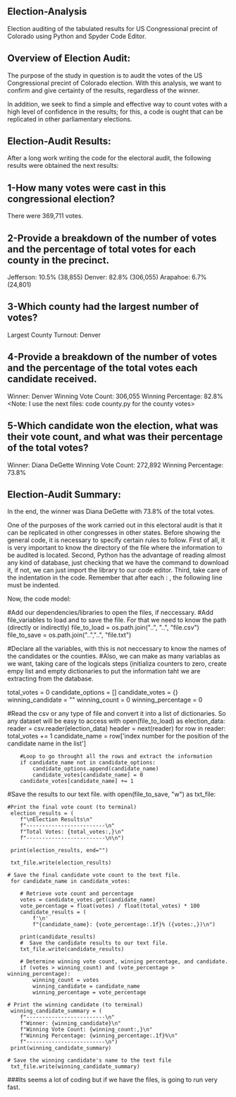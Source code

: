 **Election-Analysis**
-----------------------
Election auditing of the tabulated results for US Congressional precint of Colorado using Python and Spyder Code Editor.


**Overview of Election Audit:** 
-----------------------
The purpose of the study in question is to audit the votes of the US Congressional precint of Colorado election. With this analysis, we want to confirm and give certainty of the results, regardless of the winner.

In addition, we seek to find a simple and effective way to count votes with a high level of confidence in the results; for this, a code is ought that can be replicated in other parliamentary elections.

**Election-Audit Results:**
-----------------------
After a long work writing the code for the electoral audit, the following results were obtained the next results:

1-How many votes were cast in this congressional election?
-----------------------
There were 369,711 votes.

2-Provide a breakdown of the number of votes and the percentage of total votes for each county in the precinct.
-----------------------
Jefferson: 10.5% (38,855)
Denver: 82.8% (306,055)
Arapahoe: 6.7% (24,801)

3-Which county had the largest number of votes?
-----------------------
Largest County Turnout: Denver

4-Provide a breakdown of the number of votes and the percentage of the total votes each candidate received.
-------------------------
Winner: Denver
Winning Vote Count: 306,055
Winning Percentage: 82.8%
<Note: I use the next files: code county.py for the county votes>

5-Which candidate won the election, what was their vote count, and what was their percentage of the total votes?
-------------------------
Winner: Diana DeGette
Winning Vote Count: 272,892
Winning Percentage: 73.8%

**Election-Audit Summary:**
-----------------------
In the end, the winner was Diana DeGette with 73.8% of the total votes.

One of the purposes of the work carried out in this electoral audit is that it can be replicated in other congresses in other states. Before showing the general code, it is necessary to specify certain rules to follow. First of all, it is very important to know the directory of the file where the information to be audited is located. Second, Python has the advantage of reading almost any kind of database, just checking that we have the command to download it, if not, we can just import the library to our code editor. Third, take care of the indentation in the code. Remember that after each : , the following line must be indented.

Now, the code model:

#Add our dependencies/libraries to open the files, if neccessary.
#Add file_variables to load and to save the file. For that we need to know the path (directly or indirectly)
file_to_load = os.path.join("..", "..", "file.csv")
file_to_save = os.path.join("..","..", "file.txt")

#Declare all the variables, with this is not neccessary to know the names of the candidates or the counties.
#Also, we can make as many variablas as we want, taking care of the logicals steps (initializa counters to zero, create empy list and empty dictionaries to put the information taht we are extracting from the database.

total_votes = 0
candidate_options = []
candidate_votes = {}
winning_candidate = ""
winning_count = 0
winning_percentage = 0


#Read the csv or any type of file and convert it into a list of dictionaries. So any dataset will be easy to access
with open(file_to_load) as election_data:
     reader = csv.reader(election_data)
     header = next(reader)
     for row in reader:
        total_votes += 1
        candidate_name = row['index number for the position of the candidate name in the list']

        #Loop to go throught all the rows and extract the information
        if candidate_name not in candidate_options:
            candidate_options.append(candidate_name)
            candidate_votes[candidate_name] = 0
        candidate_votes[candidate_name] += 1

#Save the results to our text file.
with open(file_to_save, "w") as txt_file:

    #Print the final vote count (to terminal)
     election_results = (
        f"\nElection Results\n"
        f"-------------------------\n"
        f"Total Votes: {total_votes:,}\n"
        f"-------------------------\n\n")
    
     print(election_results, end="")

     txt_file.write(election_results)

    # Save the final candidate vote count to the text file.
     for candidate_name in candidate_votes:

        # Retrieve vote count and percentage
        votes = candidate_votes.get(candidate_name)
        vote_percentage = float(votes) / float(total_votes) * 100
        candidate_results = (
            f'\n'
            f"{candidate_name}: {vote_percentage:.1f}% ({votes:,})\n")

        print(candidate_results)
        #  Save the candidate results to our text file.
        txt_file.write(candidate_results)

        # Determine winning vote count, winning percentage, and candidate.
        if (votes > winning_count) and (vote_percentage > winning_percentage):
            winning_count = votes
            winning_candidate = candidate_name
            winning_percentage = vote_percentage

    # Print the winning candidate (to terminal)
     winning_candidate_summary = (
        f"-------------------------\n"
        f"Winner: {winning_candidate}\n"
        f"Winning Vote Count: {winning_count:,}\n"
        f"Winning Percentage: {winning_percentage:.1f}%\n"
        f"-------------------------\n")
     print(winning_candidate_summary)

    # Save the winning candidate's name to the text file
     txt_file.write(winning_candidate_summary)

###Its seems a lot of coding but if we have the files, is going to run very fast.

